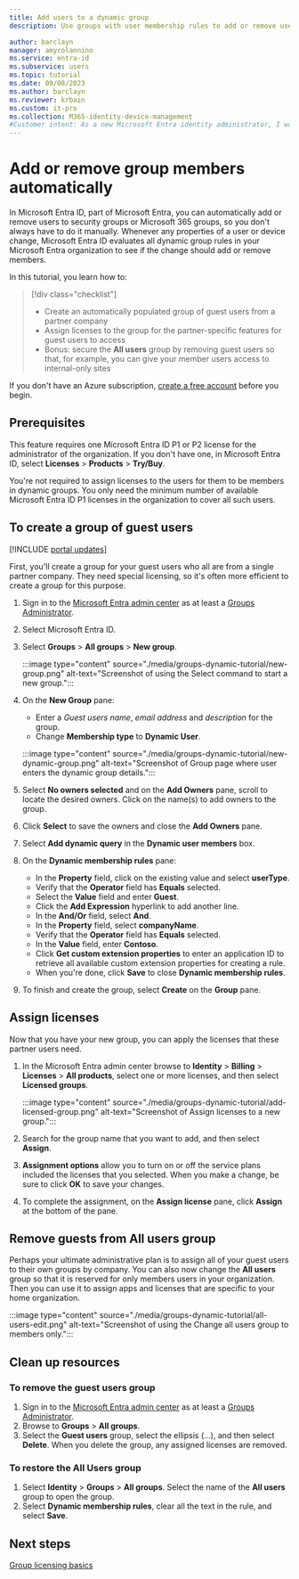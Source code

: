 ```yaml
---
title: Add users to a dynamic group
description: Use groups with user membership rules to add or remove users automatically

author: barclayn
manager: amycolannino
ms.service: entra-id
ms.subservice: users
ms.topic: tutorial
ms.date: 09/08/2023
ms.author: barclayn
ms.reviewer: krbain
ms.custom: it-pro
ms.collection: M365-identity-device-management
#Customer intent: As a new Microsoft Entra identity administrator, I want to automatically add or remove users, so I don't have to manually do it."
---
```


# Add or remove group members automatically

In Microsoft Entra ID, part of Microsoft Entra, you can automatically add or remove users to security groups or Microsoft 365 groups, so you don't always have to do it manually. Whenever any properties of a user or device change, Microsoft Entra ID evaluates all dynamic group rules in your Microsoft Entra organization to see if the change should add or remove members.

In this tutorial, you learn how to:
> [!div class="checklist"]
> * Create an automatically populated group of guest users from a partner company
> * Assign licenses to the group for the partner-specific features for guest users to access
> * Bonus: secure the **All users** group by removing guest users so that, for example, you can give your member users access to internal-only sites

If you don't have an Azure subscription, [create a free account](https://azure.microsoft.com/free/) before you begin.

## Prerequisites

This feature requires one Microsoft Entra ID P1 or P2 license for the administrator of the organization. If you don't have one, in Microsoft Entra ID, select **Licenses** > **Products** > **Try/Buy**.

You're not required to assign licenses to the users for them to be members in dynamic groups. You only need the minimum number of available Microsoft Entra ID P1 licenses in the organization to cover all such users. 

## To create a group of guest users

[!INCLUDE [portal updates](~/includes/portal-update.md)]

First, you'll create a group for your guest users who all are from a single partner company. They need special licensing, so it's often more efficient to create a group for this purpose.

1. Sign in to the [Microsoft Entra admin center](https://entra.microsoft.com) as at least a [Groups Administrator](~/identity/role-based-access-control/permissions-reference.md#global-administrator).
1. Select Microsoft Entra ID.
2. Select **Groups** > **All groups** > **New group**.

   :::image type="content" source="./media/groups-dynamic-tutorial/new-group.png" alt-text="Screenshot of using the Select command to start a new group.":::

3. On the **New Group** pane:
  
   * Enter a *Guest users name*, *email address* and *description* for the group.
   * Change **Membership type** to **Dynamic User**.
   
   :::image type="content" source="./media/groups-dynamic-tutorial/new-dynamic-group.png" alt-text="Screenshot of Group page where user enters the dynamic group details.":::

4. Select **No owners selected** and on the **Add Owners** pane, scroll to locate the desired owners. Click on the name(s) to add owners to the group.
5. Click **Select** to save the owners and close the **Add Owners** pane.  
6. Select **Add dynamic query** in the **Dynamic user members** box.
7. On the **Dynamic membership rules** pane:

   * In the **Property** field, click on the existing value and select **userType**. 
   * Verify that the **Operator** field has **Equals** selected.  
   * Select the **Value** field and enter **Guest**. 
   * Click the **Add Expression** hyperlink to add another line.
   * In the **And/Or** field, select **And**.
   * In the **Property** field, select **companyName**.
   * Verify that the **Operator** field has **Equals** selected.
   * In the **Value** field, enter **Contoso**.
   * Click **Get custom extension properties** to enter an application ID to retrieve all available custom extension properties for creating a rule. 
   * When you're done, click **Save** to close **Dynamic membership rules**.
   
8. To finish and create the group, select **Create** on the **Group** pane.

## Assign licenses

Now that you have your new group, you can apply the licenses that these partner users need.

1. In the Microsoft Entra admin center browse to **Identity** > **Billing** > **Licenses** > **All products**, select one or more licenses, and then select **Licensed groups**.

   :::image type="content" source="./media/groups-dynamic-tutorial/add-licensed-group.png" alt-text="Screenshot of Assign licenses to a new group.":::

2. Search for the group name that you want to add, and then select **Assign**.
3. **Assignment options** allow you to turn on or off the service plans included the licenses that you selected. When you make a change, be sure to click **OK** to save your changes.
4. To complete the assignment, on the **Assign license** pane, click **Assign** at the bottom of the pane.

## Remove guests from All users group

Perhaps your ultimate administrative plan is to assign all of your guest users to their own groups by company. You can also now change the **All users** group so that it is reserved for only members users in your organization. Then you can use it to assign apps and licenses that are specific to your home organization.

:::image type="content" source="./media/groups-dynamic-tutorial/all-users-edit.png" alt-text="Screenshot of using the Change all users group to members only.":::

## Clean up resources

### To remove the guest users group

1. Sign in to the [Microsoft Entra admin center](https://entra.microsoft.com) as at least a [Groups Administrator](~/identity/role-based-access-control/permissions-reference.md#groups-administrator).
1. Browse to **Groups** > **All groups**. 
1. Select the **Guest users** group, select the ellipsis (...), and then select **Delete**. When you delete the group, any assigned licenses are removed.

### To restore the All Users group

1. Select **Identity** > **Groups** > **All groups**. Select the name of the **All users** group to open the group.
1. Select **Dynamic membership rules**, clear all the text in the rule, and select **Save**.

## Next steps

[Group licensing basics](~/fundamentals/concept-group-based-licensing.md)
